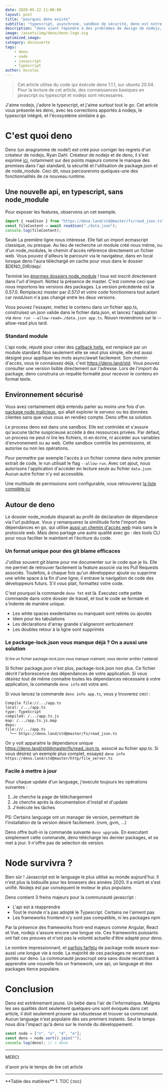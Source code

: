 ```yaml
---
date: 2020-05-22 11:00:00
layout: post
title: "pourquoi deno existe"
subtitle: "typescript, asynchrone, sandbox de sécurité, deno est notre ami"
description: "deno vient répondre à des problèmes de design de nodejs, et apporte son lot de modernité"
image: /assets/img/deno/deno-logo.svg
optimized_image:
category: decouverte
tags:
    - deno
    - node
    - javascript
    - typescript
author: mscolas
---
```


> Cet article utilise du code qui éxécute deno 1.1.1, sur ubuntu 20.04.
> Pour la lecture de cet article, des connaissances basiques en javascript ou typescript et nodejs sont nécessaires.

J'aime nodejs, j'adore le typescript, et j'aime surtout tout le go. Cet article vous présente les deno, avec les corrections apportés à nodejs, le typescript intégré, et l'écosystème similaire à go.

# C'est quoi deno

Deno (un anagramme de node!) est créé pour corriger les regrets d'un créateur de nodejs, Ryan Dahl. Créateur de nodejs et de deno, il s'est exprimé [ici](https://www.youtube.com/watch?v=M3BM9TB-8yA), notamment sur des points majeurs comme le manque des promises dans l'api standard, la sécurité et l'utilisation de package.json et de node_module. Ceci dit, nous parcourerons quelques-une des fonctionnalités de ce nouveau runtime.

## Une nouvelle api, en typescript, sans node_module

Pour exposer les features, observons un cet exemple.

```typescript
import { readJson } from "https://deno.land/std@master/fs/read_json.ts";
const fileContent = await readJson("./data.json");
console.log(fileContent);
```

Seule La première ligne nous intéresse. Elle fait un import ecmascript classique, ou presque. Au lieu de recherche un module créé nous même, ou d'un node_modules, le chemin d'accès référence directement un fichier web. Vous pouvez d'ailleurs le parcourir via le navigateur, dans en local lorsque deno l'aura téléchargé en cache pour vous dans le dossier $DENO_DIR/dep/.

Terminé les [énormes dossiers node_module](https://www.reddit.com/r/ProgrammerHumor/comments/6m6zrk/i_figured_you_guys_would_enjoy_this/) ! tous est inscrit directement dans l'url d'import. Nottez la présence de master. C'est comme ceci que nous importons les versions des packages. La version précédente est la 0.57.0. Remplacez _master_ par _0.57.0_ et votre code fonctionnera tout autant car *readJson* n'a pas changé entre les deux versions.

Vous pouvez l'essayer, mettez le contenu dans un fichier app.ts, construisez un json valide dans le fichier data.json, et lancez l'application via `deno run --allow-read=./data.json app.ts`. Nousn reviendrons sur le --allow-read plus tard.

### Standard module

L'api node, réputé pour créer des [callback hells](http://callbackhell.com/), est remplacé par un module standard. Non seulement elle se veut plus simple, elle est aussi désigné pour appliquer les mots async/await facilement. Son chemin d'accès, vous le connaissez déjà, c'est https://deno.land/std. Vous pouvez consulter une version lisible directement sur l'adresse. Lors de l'import du package, deno construira un requête formatté pour recevoir le contenu en format texte.

## Environnement sécurisé

Vous avez certainement déjà entendu parler au moins une fois d'un [package node malicieux](https://www.zdnet.com/article/microsoft-spots-malicious-npm-package-stealing-data-from-unix-systems/), qui allait explorer le serveur ou les données clientes sans que vous vous en rendiez compte. Deno offre sa solution.

Le process deno est dans une sandbox. Elle est controlée et s'assure qu'aucune tâche suspicieuse accède à des ressources privées. Par défaut, un process ne peut ni lire les fichiers, ni en écrire, ni accéder aux variables d'environement ou au web. Cette sandbox contrôle les permissions, et autorise ou non les opérations.

Pour permettre par exemple l'accès à un fichier comme dans notre premier extrait de code, le run utilisait le flag `--allow-run`. Avec cet ajout, nous autorisons l'application d'accéder en lecture seule au fichier `data.json`. Aucun autre fichier n'y est accessible.

Une multitude de permissions sont configurable, vous retrouverez [la liste complète ici](https://deno.land/manual/getting_started/permissions)

## Autour de deno

Le dossier node_module disparait au profit de déclaration de dépendance via l'url publique. Vous y remarquerez la similitude forte l'import des dépendances en go, qui utilise [aussi un chemin d'accès web](https://github.com/hashicorp/consul/blob/master/connect/proxy/listener.go#L13-L16) mais sans le protocole web. Mais deno partage une autre qualité avec go : des tools CLI pour nous faciliter le maintient et l'écriture du code.

### Un format unique pour des git blame efficaces

J'utilise souvent git blame pour me documenter sur le code que je lis. Elle me permet de retrouver facilement la feature associé via les Pull Requests associés. Toutefois, à chaque fois qu'un développeur ajoute ou supprime une white space à la fin d'une ligne, il entrave la navigation de code des développeurs futurs. S'il vous plait, formattez votre code.

C'est pourquoi la commande `deno fmt` est là. Executez cette petite commande dans votre dossier de travail, et tout le code se formate et s'indente de manière unique.

* Les white spaces exedentaires ou manquant sont retirés ou ajoutés
* Idem pour les tabulations
* Les déclarations d'array grande s'aligneront verticalement
* Les doubles retour à la ligne sont supprimés

### Le package-lock.json vous manque déjà ? On a aussi une solution

<sub>Si lire un fichier package-lock.json vous manque vraiment, vous devrier arrêter l'adderall</sub>

Si fichier package.json n'est plus, package-lock.json non plus. Ce fichier décrit l'arborescence des dépendances de votre application. Si vous désirez tout de même connaitre toutes les dépendances nécessaire à votre application, la commande `deno info` est votre ami.

Si vous lancez la commande `deno info app.ts`, vous y trouverez ceci :

```text
Compile file://.../app.ts
local: /.../app.ts
type: TypeScript
compiled: /.../app.ts.js
map: /.../app.ts.js.map
deps:
file:///.../app.ts
  └── https://deno.land/std@master/fs/read_json.ts
```

On y voit apparaitre la dépendance unique https://deno.land/std@master/fs/read_json.ts, associé au fichier app.ts. Si vous désirez un exemple plus complet, essayez `deno info https://deno.land/std@master/http/file_server.ts`

### Facile à mettre à jour

Pour chaque update d'un language, j'execute toujours les opérations suivantes :

1. Je cherche la page de téléchargement
2. Je cherche après la documentation d'install et d'update
3. J'éxécute les tâches

PS: Certains language ont un manager de version, permettant de l'installation de la version désiré facilement. (nvm, gvm, ...)

Deno offre built-in la commande suivante `deno upgrade`. En executant simplement cette commande, deno télécharge les dernier packages, et se met à jour. Il n'offre pas de selection de version.

# Node survivra ?

Bien sûr ! Javascript est le language le plus utilisé au monde aujourd'hui. Il n'est plus la bidouille pour les browsers des années 2020. Il a mûrit et s'est unifié. Nodejs est par conséquent le moteur le plus populaire.

Deno contient 3 freins majeurs pour la communauté javascript :

* L'api est à réapprendre
* Tout le monde n'a pas adopté le Typescript. Certains ne l'aiment pas
* Les frameworks frontend n'y sont pas compatible, ni les packages npm

Par la présence des frameworks front-end majeurs comme Angular, React et Vue, nodejs s'assure encore une longue vie. Ces frameworks puissants ont fait ces preuves et n'ont pas la volonté actuelle d'être adapté pour deno.

Le nombre impressionnant, et [parfois farfelu](https://www.npmjs.com/package/is-thirteen) de package node assure eux-aussi une longue vie à node. La majorité de ces packages ne seront pas portés sur deno. La communauté javascrupt sera sans doute récalcitrant à apprendre une nouvelle fois un framework, une api, un language et des packages tierce populaire.

# Conclusion

Deno est extrêmement jeune. Un bébé dans l'air de l'informatique. Malgrès les ses qualités dont seulement quelques-uns sont évoqués dans cet article, il doit seulement prouver sa robustesse et trouver sa communauté. Aucun language n'est populaire dès ses premiers instants. Seul le temps nous dira l'impact qu'à deno sur le monde du développement.

```typescript
const node = ["n", "o", "d", "e"];
const deno = node.sort().join("");
console.log(deno); // > deno
```

---
<div class="gratitude">
    <span>MERCI</span>
    <p>d'avoir pris le temps de lire cet article</p>
</div>

---

<div id="toc"></div>
**Table des matières**
1. TOC
{:toc}
